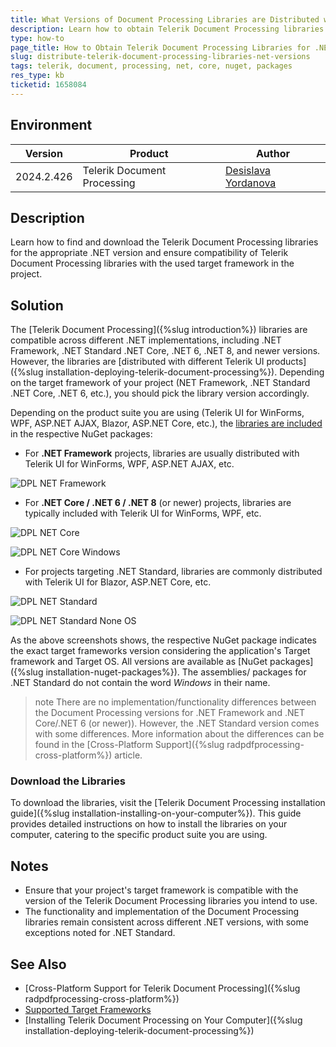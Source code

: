 ```yaml
---
title: What Versions of Document Processing Libraries are Distributed with the Telerik Products
description: Learn how to obtain Telerik Document Processing libraries suitable for .NET Framework, .NET Standard, .NET Core, .NET 6, and newer versions.
type: how-to
page_title: How to Obtain Telerik Document Processing Libraries for .NET Framework, .NET Standard, .NET Core, .NET 6, and newer versions
slug: distribute-telerik-document-processing-libraries-net-versions
tags: telerik, document, processing, net, core, nuget, packages
res_type: kb
ticketid: 1658084
---
```


## Environment

| Version | Product | Author | 
| --- | --- | ---- | 
| 2024.2.426| Telerik Document Processing|[Desislava Yordanova](https://www.telerik.com/blogs/author/desislava-yordanova)| 

## Description
Learn how to find and download the Telerik Document Processing libraries for the appropriate .NET version and ensure compatibility of Telerik Document Processing libraries with the used target framework in the project.

## Solution

The [Telerik Document Processing]({%slug introduction%}) libraries are compatible across different .NET implementations, including .NET Framework, .NET Standard .NET Core, .NET 6, .NET 8, and newer versions. However, the libraries are [distributed with different Telerik UI products]({%slug installation-deploying-telerik-document-processing%}). Depending on the target framework of your project (NET Framework, .NET Standard .NET Core, .NET 6, etc.), you should pick the library version accordingly. 

Depending on the product suite you are using (Telerik UI for WinForms, WPF, ASP.NET AJAX, Blazor, ASP.NET Core, etc.), the [libraries are included](https://docs.telerik.com/devtools/document-processing/introduction#available-assemblies) in the respective NuGet packages:
   
- For **.NET Framework** projects, libraries are usually distributed with Telerik UI for WinForms, WPF, ASP.NET AJAX, etc.

![DPL NET Framework](images/dpl-net-framework.png)  

- For **.NET Core / .NET 6 / .NET 8** (or newer) projects, libraries are typically included with Telerik UI for WinForms, WPF, etc.

![DPL NET Core](images/dpl-net-core.png)  

![DPL NET Core Windows](images/dpl-net-core-windows.png)   

- For projects targeting .NET Standard, libraries are commonly distributed with Telerik UI for Blazor, ASP.NET Core, etc.

![DPL NET Standard](images/dpl-net-standard.png)  

![DPL NET Standard None OS](images/dpl-net-standard-none-os.png)    

As the above screenshots shows, the respective NuGet package indicates the exact target frameworks version considering the application's Target framework and Target OS. All versions are available as [NuGet packages]({%slug installation-nuget-packages%}). The assemblies/ packages for .NET Standard do not contain the word *Windows* in their name.

>note There are no implementation/functionality differences between the Document Processing versions for .NET Framework and .NET Core/.NET 6 (or newer)). However, the .NET Standard version comes with some differences. More information about the differences can be found in the [Cross-Platform Support]({%slug radpdfprocessing-cross-platform%}) article.

### Download the Libraries

To download the libraries, visit the [Telerik Document Processing installation guide]({%slug installation-installing-on-your-computer%}). This guide provides detailed instructions on how to install the libraries on your computer, catering to the specific product suite you are using.

## Notes

- Ensure that your project's target framework is compatible with the version of the Telerik Document Processing libraries you intend to use.
- The functionality and implementation of the Document Processing libraries remain consistent across different .NET versions, with some exceptions noted for .NET Standard.

## See Also

- [Cross-Platform Support for Telerik Document Processing]({%slug radpdfprocessing-cross-platform%})
- [Supported Target Frameworks](https://docs.telerik.com/devtools/document-processing/introduction#available-assemblies)
- [Installing Telerik Document Processing on Your Computer]({%slug installation-deploying-telerik-document-processing%})
